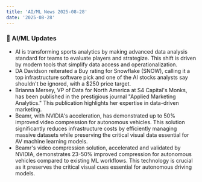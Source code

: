 ```yaml
---
title: 'AI/ML News 2025-08-28'
date: '2025-08-28'
---
```


### 🚀 AI/ML Updates

- AI is transforming sports analytics by making advanced data analysis standard for teams to evaluate players and strategize. This shift is driven by modern tools that simplify data access and operationalization.
- DA Davidson reiterated a Buy rating for Snowflake (SNOW), calling it a top infrastructure software pick and one of the AI stocks analysts say shouldn't be ignored, with a $250 price target.
- Brianna Mersey, VP of Data for North America at S4 Capital's Monks, has been published in the prestigious journal "Applied Marketing Analytics." This publication highlights her expertise in data-driven marketing.
- Beamr, with NVIDIA's acceleration, has demonstrated up to 50% improved video compression for autonomous vehicles. This solution significantly reduces infrastructure costs by efficiently managing massive datasets while preserving the critical visual data essential for AV machine learning models.
- Beamr's video compression solution, accelerated and validated by NVIDIA, demonstrates 23-50% improved compression for autonomous vehicles compared to existing ML workflows. This technology is crucial as it preserves the critical visual cues essential for autonomous driving models.